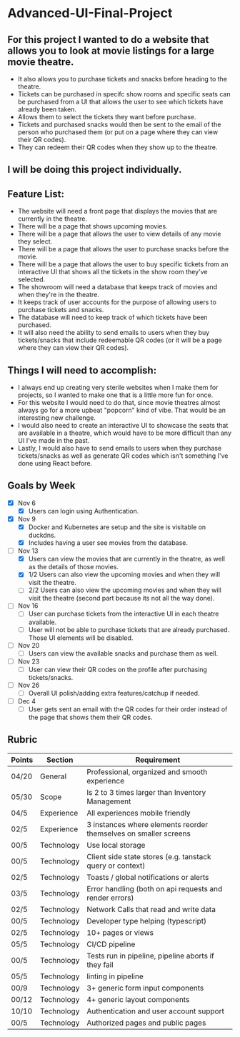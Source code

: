 # Advanced-UI-Final-Project

## For this project I wanted to do a website that allows you to look at movie listings for a large movie theatre.
   - It also allows you to purchase tickets and snacks before heading to the theatre.
   - Tickets can be purchased in specifc show rooms and specific seats can be purchased from a UI that allows the user to see which tickets have already been taken.
   - Allows them to select the tickets they want before purchase.
   - Tickets and purchased snacks would then be sent to the email of the person who purchased them (or put on a page where they can view their QR codes).
   - They can redeem their QR codes when they show up to the theatre.
## I will be doing this project individually.
## Feature List:
   - The website will need a front page that displays the movies that are currently in the theatre.
   - There will be a page that shows upcoming movies.
   - There will be a page that allows the user to view details of any movie they select.
   - There will be a page that allows the user to purchase snacks before the movie.
   - There will be a page that allows the user to buy specific tickets from an interactive UI that shows all the tickets in the show room they've selected.
   - The showroom will need a database that keeps track of movies and when they're in the theatre.
   - It keeps track of user accounts for the purpose of allowing users to purchase tickets and snacks.
   - The database will need to keep track of which tickets have been purchased.
   - It will also need the ability to send emails to users when they buy tickets/snacks that include redeemable QR codes (or it will be a page where they can view their QR codes).
## Things I will need to accomplish:
   - I always end up creating very sterile websites when I make them for projects, so I wanted to make one that is a little more fun for once.
   - For this website I would need to do that, since movie theatres almost always go for a more upbeat "popcorn" kind of vibe. That would be an interesting new challenge.
   - I would also need to create an interactive UI to showcase the seats that are available in a theatre, which would have to be more difficult than any UI I've made in the past.
   - Lastly, I would also have to send emails to users when they purchase tickets/snacks as well as generate QR codes which isn't something I've done using React before. 

## Goals by Week
- [X] Nov 6
    - [X] Users can login using Authentication.
- [X] Nov 9
    - [X] Docker and Kubernetes are setup and the site is visitable on duckdns.
    - [X] Includes having a user see movies from the database. 
- [ ] Nov 13
    - [X] Users can view the movies that are currently in the theatre, as well as the details of those movies.
    - [X] 1/2 Users can also view the upcoming movies and when they will visit the theatre.
    - [ ] 2/2 Users can also view the upcoming movies and when they will visit the theatre (second part because its not all the way done).
- [ ] Nov 16
    - [ ] User can purchase tickets from the interactive UI in each theatre available.
    - [ ] User will not be able to purchase tickets that are already purchased. Those UI elements will be disabled.
- [ ] Nov 20
    - [ ] Users can view the available snacks and purchase them as well. 
- [ ] Nov 23
    - [ ] User can view their QR codes on the profile after purchasing tickets/snacks.
- [ ] Nov 26
    - [ ] Overall UI polish/adding extra features/catchup if needed. 
- [ ] Dec 4
    - [ ] User gets sent an email with the QR codes for their order instead of the page that shows them their QR codes.
     
## Rubric
| Points | Section    | Requirement                                                      |
| ------ | -----      | ---------------------------------------------------------------- |
| 04/20    | General    | Professional, organized and smooth experience
| 05/30    | Scope      | Is 2 to 3 times larger than Inventory Management
| 04/5     | Experience | All experiences mobile friendly
| 02/5     | Experience | 3 instances where elements reorder themselves on smaller screens
| 00/5     | Technology | Use local storage
| 00/5     | Technology | Client side state stores (e.g. tanstack query or context)
| 02/5     | Technology | Toasts / global notifications or alerts
| 03/5     | Technology | Error handling (both on api requests and render errors)
| 02/5     | Technology | Network Calls that read and write data
| 00/5     | Technology | Developer type helping (typescript)
| 02/5     | Technology | 10+ pages or views
| 05/5     | Technology | CI/CD pipeline
| 00/5     | Technology | Tests run in pipeline, pipeline aborts if they fail
| 05/5     | Technology | linting in pipeline
| 00/9     | Technology | 3+ generic form input components
| 00/12    | Technology | 4+ generic layout components
| 10/10    | Technology | Authentication and user account support
| 00/5     | Technology | Authorized pages and public pages
